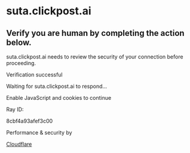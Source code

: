 # suta.clickpost.ai

## Verify you are human by completing the action below.

suta.clickpost.ai needs to review the security of your connection before proceeding.

Verification successful

Waiting for suta.clickpost.ai to respond...

Enable JavaScript and cookies to continue

Ray ID:

8cbf4a93afef3c00

Performance & security by

[Cloudflare](https://www.cloudflare.com?utm_source=challenge&utm_campaign=m)